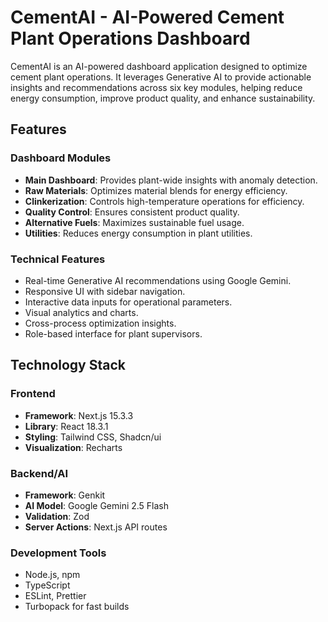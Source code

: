# CementAI - AI-Powered Cement Plant Operations Dashboard

CementAI is an AI-powered dashboard application designed to optimize cement plant operations. It leverages Generative AI to provide actionable insights and recommendations across six key modules, helping reduce energy consumption, improve product quality, and enhance sustainability.

## Features

### Dashboard Modules

- **Main Dashboard**: Provides plant-wide insights with anomaly detection.
- **Raw Materials**: Optimizes material blends for energy efficiency.
- **Clinkerization**: Controls high-temperature operations for efficiency.
- **Quality Control**: Ensures consistent product quality.
- **Alternative Fuels**: Maximizes sustainable fuel usage.
- **Utilities**: Reduces energy consumption in plant utilities.

### Technical Features

- Real-time Generative AI recommendations using Google Gemini.
- Responsive UI with sidebar navigation.
- Interactive data inputs for operational parameters.
- Visual analytics and charts.
- Cross-process optimization insights.
- Role-based interface for plant supervisors.

## Technology Stack

### Frontend

- **Framework**: Next.js 15.3.3
- **Library**: React 18.3.1
- **Styling**: Tailwind CSS, Shadcn/ui
- **Visualization**: Recharts

### Backend/AI

- **Framework**: Genkit
- **AI Model**: Google Gemini 2.5 Flash
- **Validation**: Zod
- **Server Actions**: Next.js API routes

### Development Tools

- Node.js, npm
- TypeScript
- ESLint, Prettier
- Turbopack for fast builds


